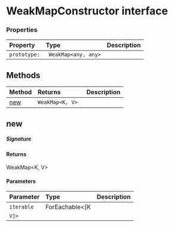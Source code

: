 # WeakMapConstructor interface





### Properties

| Property	   | Type	| Description|
|:-------------|:-------|:-----------|
|`prototype:`      |` WeakMap<any, any>` |  |




## Methods

| Method	   |  Returns	| Description|
|:-------------|:-------|:-----------|
|[new](#new)      | `WeakMap<K, V> `|  |



## new



##### Signature

#### Returns
WeakMap<K, V>

#### Parameters


| Parameter	   | Type    | Description |
|:-------------|:---------------|:------------|
| `iterable`    | ForEachable<[K |  |
| `V]>`    |  |  |

